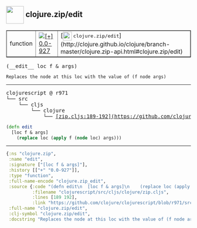 ## <img width="48px" valign="middle" src="http://i.imgur.com/Hi20huC.png"> clojure.zip/edit

 <table border="1">
<tr>
<td>function</td>
<td><a href="https://github.com/cljsinfo/api-refs/tree/0.0-927"><img valign="middle" alt="[+] 0.0-927" src="https://img.shields.io/badge/+-0.0--927-lightgrey.svg"></a> </td>
<td>
[<img height="24px" valign="middle" src="http://i.imgur.com/1GjPKvB.png"> <samp>clojure.zip/edit</samp>](http://clojure.github.io/clojure/branch-master/clojure.zip-api.html#clojure.zip/edit)
</td>
</tr>
</table>

 <samp>
(__edit__ loc f & args)<br>
</samp>

```
Replaces the node at this loc with the value of (f node args)
```

---

 <pre>
clojurescript @ r971
└── src
    └── cljs
        └── clojure
            └── <ins>[zip.cljs:189-192](https://github.com/clojure/clojurescript/blob/r971/src/cljs/clojure/zip.cljs#L189-L192)</ins>
</pre>

```clj
(defn edit
  [loc f & args]
    (replace loc (apply f (node loc) args)))
```


---

```clj
{:ns "clojure.zip",
 :name "edit",
 :signature ["[loc f & args]"],
 :history [["+" "0.0-927"]],
 :type "function",
 :full-name-encode "clojure.zip_edit",
 :source {:code "(defn edit\n  [loc f & args]\n    (replace loc (apply f (node loc) args)))",
          :filename "clojurescript/src/cljs/clojure/zip.cljs",
          :lines [189 192],
          :link "https://github.com/clojure/clojurescript/blob/r971/src/cljs/clojure/zip.cljs#L189-L192"},
 :full-name "clojure.zip/edit",
 :clj-symbol "clojure.zip/edit",
 :docstring "Replaces the node at this loc with the value of (f node args)"}

```
